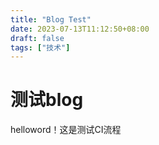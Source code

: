 ```yaml
---
title: "Blog Test"
date: 2023-07-13T11:12:50+08:00
draft: false
tags: ["技术"]
---
```

# 测试blog
helloword！这是测试CI流程
